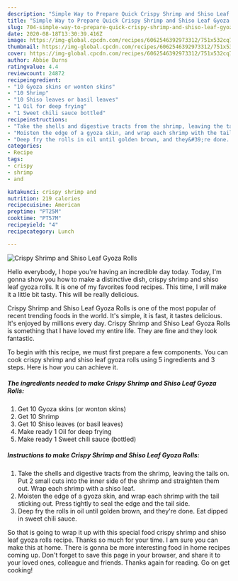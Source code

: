 ```yaml
---
description: "Simple Way to Prepare Quick Crispy Shrimp and Shiso Leaf Gyoza Rolls"
title: "Simple Way to Prepare Quick Crispy Shrimp and Shiso Leaf Gyoza Rolls"
slug: 704-simple-way-to-prepare-quick-crispy-shrimp-and-shiso-leaf-gyoza-rolls
date: 2020-08-18T13:30:39.416Z
image: https://img-global.cpcdn.com/recipes/6062546392973312/751x532cq70/crispy-shrimp-and-shiso-leaf-gyoza-rolls-recipe-main-photo.jpg
thumbnail: https://img-global.cpcdn.com/recipes/6062546392973312/751x532cq70/crispy-shrimp-and-shiso-leaf-gyoza-rolls-recipe-main-photo.jpg
cover: https://img-global.cpcdn.com/recipes/6062546392973312/751x532cq70/crispy-shrimp-and-shiso-leaf-gyoza-rolls-recipe-main-photo.jpg
author: Abbie Burns
ratingvalue: 4.4
reviewcount: 24872
recipeingredient:
- "10 Gyoza skins or wonton skins"
- "10 Shrimp"
- "10 Shiso leaves or basil leaves"
- "1 Oil for deep frying"
- "1 Sweet chili sauce bottled"
recipeinstructions:
- "Take the shells and digestive tracts from the shrimp, leaving the tails on. Put 2 small cuts into the inner side of the shrimp and straighten them out. Wrap each shrimp with a shiso leaf."
- "Moisten the edge of a gyoza skin, and wrap each shrimp with the tail sticking out. Press tightly to seal the edge and the tail side."
- "Deep fry the rolls in oil until golden brown, and they&#39;re done. Eat dipped in sweet chili sauce."
categories:
- Recipe
tags:
- crispy
- shrimp
- and

katakunci: crispy shrimp and 
nutrition: 219 calories
recipecuisine: American
preptime: "PT25M"
cooktime: "PT57M"
recipeyield: "4"
recipecategory: Lunch

---
```



![Crispy Shrimp and Shiso Leaf Gyoza Rolls](https://img-global.cpcdn.com/recipes/6062546392973312/751x532cq70/crispy-shrimp-and-shiso-leaf-gyoza-rolls-recipe-main-photo.jpg)

Hello everybody, I hope you're having an incredible day today. Today, I'm gonna show you how to make a distinctive dish, crispy shrimp and shiso leaf gyoza rolls. It is one of my favorites food recipes. This time, I will make it a little bit tasty. This will be really delicious.

Crispy Shrimp and Shiso Leaf Gyoza Rolls is one of the most popular of recent trending foods in the world. It's simple, it is fast, it tastes delicious. It's enjoyed by millions every day. Crispy Shrimp and Shiso Leaf Gyoza Rolls is something that I have loved my entire life. They are fine and they look fantastic.




To begin with this recipe, we must first prepare a few components. You can cook crispy shrimp and shiso leaf gyoza rolls using 5 ingredients and 3 steps. Here is how you can achieve it.

<!--inarticleads1-->

##### The ingredients needed to make Crispy Shrimp and Shiso Leaf Gyoza Rolls:

1. Get 10 Gyoza skins (or wonton skins)
1. Get 10 Shrimp
1. Get 10 Shiso leaves (or basil leaves)
1. Make ready 1 Oil for deep frying
1. Make ready 1 Sweet chili sauce (bottled)




<!--inarticleads2-->

##### Instructions to make Crispy Shrimp and Shiso Leaf Gyoza Rolls:

1. Take the shells and digestive tracts from the shrimp, leaving the tails on. Put 2 small cuts into the inner side of the shrimp and straighten them out. Wrap each shrimp with a shiso leaf.
1. Moisten the edge of a gyoza skin, and wrap each shrimp with the tail sticking out. Press tightly to seal the edge and the tail side.
1. Deep fry the rolls in oil until golden brown, and they&#39;re done. Eat dipped in sweet chili sauce.




So that is going to wrap it up with this special food crispy shrimp and shiso leaf gyoza rolls recipe. Thanks so much for your time. I am sure you can make this at home. There is gonna be more interesting food in home recipes coming up. Don't forget to save this page in your browser, and share it to your loved ones, colleague and friends. Thanks again for reading. Go on get cooking!

